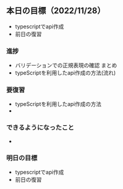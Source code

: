 ## 本日の目標（2022/11/28）
 - typescriptでapi作成
 - 前日の復習
### 進捗
 - バリデーションでの正規表現の確認 まとめ
 - typeScriptを利用したapi作成の方法(流れ)
### 要復習
 - typeScriptを利用したapi作成の方法
 - 
### できるようになったこと
 - 
### 明日の目標
 - typescriptでapi作成
 - 前日の復習